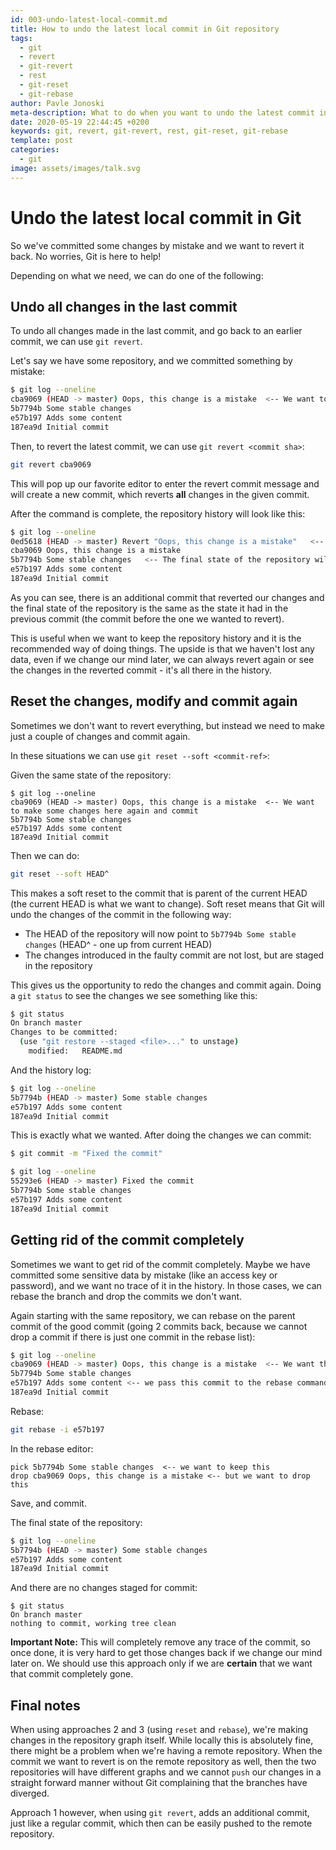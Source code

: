 ```yaml
---
id: 003-undo-latest-local-commit.md
title: How to undo the latest local commit in Git repository
tags:
  - git
  - revert
  - git-revert
  - rest
  - git-reset
  - git-rebase
author: Pavle Jonoski
meta-description: What to do when you want to undo the latest commit in your repository? You have multiple options...
date: 2020-05-19 22:44:45 +0200
keywords: git, revert, git-revert, rest, git-reset, git-rebase
template: post
categories:
  - git
image: assets/images/talk.svg
---
```


# Undo the latest local commit in Git

So we've committed some changes by mistake and we want to revert it back. No worries, Git is here to help!

Depending on what we need, we can do one of the following:

## Undo all changes in the last commit

To undo all changes made in the last commit, and go back to an earlier commit, we
can use `git revert`.

Let's say we have some repository, and we committed something by mistake:

```bash
$ git log --oneline 
cba9069 (HEAD -> master) Oops, this change is a mistake  <-- We want to revert this commit
5b7794b Some stable changes
e57b197 Adds some content
187ea9d Initial commit

```

Then, to revert the latest commit, we can use `git revert <commit sha>`:

```bash
git revert cba9069
```

This will pop up our favorite editor to enter the revert commit message and will create
a new commit, which reverts **all** changes in the given commit.

After the command is complete, the repository history will look like this:

```bash
$ git log --oneline 
0ed5618 (HEAD -> master) Revert "Oops, this change is a mistake"   <-- this reverts all changes from cba9069
cba9069 Oops, this change is a mistake
5b7794b Some stable changes   <-- The final state of the repository will be the same as in this commit
e57b197 Adds some content
187ea9d Initial commit
```

As you can see, there is an additional commit that reverted our changes and the final state of the repository is
the same as the state it had in the previous commit (the commit before the one we wanted to revert).

This is useful when we want to keep the repository history and it is the recommended way of doing things. The upside
is that we haven't lost any data, even if we change our mind later, we can always revert again or see the changes in the
reverted commit - it's all there in the history.

## Reset the changes, modify and commit again

Sometimes we don't want to revert everything, but instead we need to make just a couple of changes and commit again.

In these situations we can use `git reset --soft <commit-ref>`:

Given the same state of the repository:

```
$ git log --oneline 
cba9069 (HEAD -> master) Oops, this change is a mistake  <-- We want to make some changes here again and commit
5b7794b Some stable changes
e57b197 Adds some content
187ea9d Initial commit

```

Then we can do:

```bash
git reset --soft HEAD^
```

This makes a soft reset to the commit that is parent of the current HEAD (the current HEAD is what we want to change).
Soft reset means that Git will undo the changes of the commit in the following way:

 * The HEAD of the repository will now point to `5b7794b Some stable changes` (HEAD^ - one up from current HEAD)
 * The changes introduced in the faulty commit are not lost, but are staged in the repository

This gives us the opportunity to redo the changes and commit again.
Doing a `git status` to see the changes we see something like this:

```bash
$ git status 
On branch master
Changes to be committed:
  (use "git restore --staged <file>..." to unstage)
	modified:   README.md

```

And the history log:
```bash
$ git log --oneline 
5b7794b (HEAD -> master) Some stable changes
e57b197 Adds some content
187ea9d Initial commit

```

This is exactly what we wanted. After doing the changes we can commit:

```bash
$ git commit -m "Fixed the commit"

$ git log --oneline
55293e6 (HEAD -> master) Fixed the commit
5b7794b Some stable changes
e57b197 Adds some content
187ea9d Initial commit

```

## Getting rid of the commit completely

Sometimes we want to get rid of the commit completely. Maybe we have committed some sensitive data by mistake (like 
an access key or password), and we want no trace of it in the history. In those cases, we can rebase the branch and 
drop the commits we don't want.

Again starting with the same repository, we can rebase on the parent commit of the good commit (going 2 commits back, 
because we cannot drop a commit if there is just one commit in the rebase list):

```bash
$ git log --oneline 
cba9069 (HEAD -> master) Oops, this change is a mistake  <-- We want this gone
5b7794b Some stable changes
e57b197 Adds some content <-- we pass this commit to the rebase command, so we have 2 commits in the list
187ea9d Initial commit

```

Rebase:
```bash
git rebase -i e57b197
```

In the rebase editor:

```
pick 5b7794b Some stable changes  <-- we want to keep this
drop cba9069 Oops, this change is a mistake <-- but we want to drop this
```

Save, and commit.

The final state of the repository:

```bash
$ git log --oneline 
5b7794b (HEAD -> master) Some stable changes
e57b197 Adds some content
187ea9d Initial commit
```

And there are no changes staged for commit:

```
$ git status 
On branch master
nothing to commit, working tree clean
```

**Important Note:** This will completely remove any trace of the commit, so once done, it is very hard to get 
those changes back if we change our mind later on. We should use this approach only if we are **certain** that we
want that commit completely gone.

## Final notes

When using approaches 2 and 3 (using `reset` and `rebase`), we're making changes in the repository graph itself. While
locally this is absolutely fine, there might be a problem when we're having a remote repository.
When the commit we want to revert is on the remote repository as well, then the two repositories will have different
graphs and we cannot `push` our changes in a straight forward manner without Git complaining that the branches 
have diverged.

Approach 1 however, when using `git revert`, adds an additional commit, just like a regular commit, which then can
be easily pushed to the remote repository.
